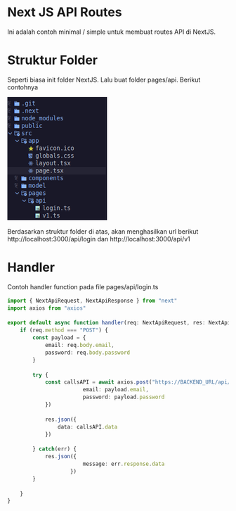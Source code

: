 # Next JS API Routes
Ini adalah contoh minimal / simple untuk membuat routes API di NextJS.

# Struktur Folder
<p>Seperti biasa init folder NextJS. Lalu buat folder pages/api. Berikut contohnya</p>
<img src="img/next-1.png">
<p>Berdasarkan struktur folder di atas, akan menghasilkan url berikut http://localhost:3000/api/login dan http://localhost:3000/api/v1</p>

# Handler 
Contoh handler function pada file pages/api/login.ts


```typescript
import { NextApiRequest, NextApiResponse } from "next"
import axios from "axios"

export default async function handler(req: NextApiRequest, res: NextApiResponse ) {
    if (req.method === "POST") {
        const payload = {
            email: req.body.email,
            password: req.body.password
        }
    
        try {
            const callsAPI = await axios.post("https://BACKEND_URL/api/v1/auth/signin", {
                        email: payload.email,
                        password: payload.password
            }) 

            res.json({
                data: callsAPI.data
            })
         
        } catch(err) {
            res.json({
                        message: err.response.data
                    })
        }

    }
}

```
